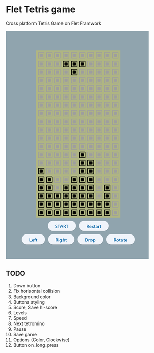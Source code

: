# Flet Tetris game

Cross platform Tetris Game on Flet Framwork

![alt text for screen readers](https://github.com/SergeiVasilyev/Flet_Tetris/blob/main/Doc/pics/Screen_01.png "Text to show on mouseover")


## TODO
1. Down button
2. Fix horisontal collision
3. Background color
4. Buttons styling
5. Score, Save hi-score
6. Levels
7. Speed
8. Next tetromino
9. Pause
10. Save game
11. Options (Color, Clockwise)
12. Button on_long_press

